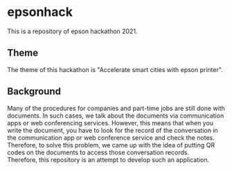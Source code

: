 # epsonhack
This is a repository of epson hackathon 2021.  

## Theme
The theme of this hackathon is "Accelerate smart cities with epson printer".  

## Background
Many of the procedures for companies and part-time jobs are still done with documents. In such cases, we talk about the documents via communication apps or web conferencing services. However, this means that when you write the document, you have to look for the record of the conversation in the communication app or web conference service and check the notes. Therefore, to solve this problem, we came up with the idea of putting QR codes on the documents to access those conversation records.  
Therefore, this repository is an attempt to develop such an application.
